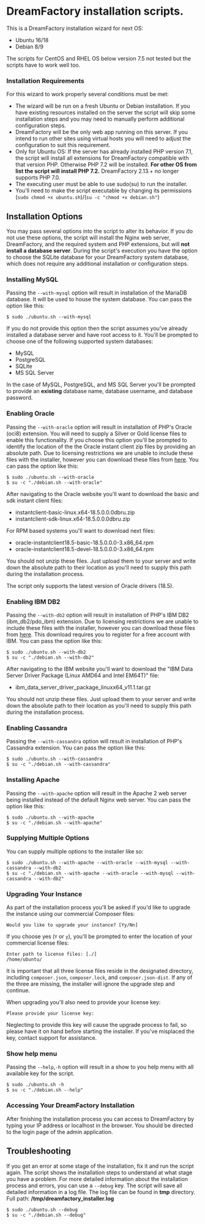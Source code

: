 # DreamFactory installation scripts.

This is a DreamFactory installation wizard for next OS:

* Ubuntu 16/18
* Debian 8/9

The scripts for CentOS and RHEL OS below version 7.5 not tested but the scripts have to work well too.  

### Installation Requirements

For this wizard to work properly several conditions must be met:

* The wizard will be run on a fresh Ubuntu or Debian installation. If you have existing resources installed on the server the script will skip some installation steps and you may need to manually perform additional configuration steps.
* DreamFactory will be the only web app running on this server. If you intend to run other sites using virtual hosts you will need to adjust the configuration to suit this requirement.
*  Only for Ubuntu OS: If the server has already installed PHP version 7.1, the script will install all extensions for DreamFactory compatible with that version PHP. Otherwise PHP 7.2 will be installed. **For other OS from list the script will install PHP 7.2.** DreamFactory 2.13.+ no longer supports PHP 7.0.
* The executing user must be able to use sudo(su) to run the installer.
* You'll need to make the script executable by changing its permissions (`sudo chmod +x ubuntu.sh`)/(`su -c "chmod +x debian.sh"`)

## Installation Options

You may pass several options into the script to alter its behavior. If you do not use these options, the script will install the Nginx web server, DreamFactory, and the required system and PHP extensions, but will **not install a database server**. During the script's execution you have the option to choose the SQLite database for your DreamFactory system database, which does not require any additional installation or configuration steps.

### Installing MySQL

Passing the ```--with-mysql``` option will result in installation of the MariaDB database. It will be used to house the system database. You can pass the option like this:

    $ sudo ./ubuntu.sh --with-mysql

If you do not provide this option then the script assumes you've already installed a database server and have root access to it. You'll be prompted to choose one of the following supported system databases:

* MySQL
* PostgreSQL
* SQLite
* MS SQL Server

In the case of MySQL, PostgreSQL, and MS SQL Server you'll be prompted to provide an **existing** database name, database username, and database password.

### Enabling Oracle

Passing the ```--with-oracle``` option will result in installation of PHP's Oracle (oci8) extension. You will need to supply a Silver or Gold license files to enable this functionality. If you choose this option you'll be prompted to identify the location of the the Oracle instant client zip files by providing an absolute path. Due to licensing restrictions we are unable to include these files with the installer, however you can download these files from [here](https://www.oracle.com/technetwork/topics/linuxx86-64soft-092277.html). You can pass the option like this:

    $ sudo ./ubuntu.sh --with-oracle
    $ su -c "./debian.sh --with-oracle"

After navigating to the Oracle website you'll want to download the basic and sdk instant client files:

* instantclient-basic-linux.x64-18.5.0.0.0dbru.zip
* instantclient-sdk-linux.x64-18.5.0.0.0dbru.zip

For RPM based systems you'll want to download next files:

* oracle-instantclient18.5-basic-18.5.0.0.0-3.x86_64.rpm
* oracle-instantclient18.5-devel-18.5.0.0.0-3.x86_64.rpm

You should not unzip these files. Just upload them to your server and write down the absolute path to their location as you'll need to supply this path during the installation process.

The script only supports the latest version of Oracle drivers (18.5).

### Enabling IBM DB2

Passing the ```--with-db2``` option will result in installation of PHP's IBM DB2 (ibm_db2/pdo_ibm) extension.
Due to licensing restrictions we are unable to include these files with the installer, however you can download these files from [here](https://www-01.ibm.com/marketing/iwm/iwm/web/preLogin.do?source=swg-idsdpds). This download requires you to register for a free account with IBM. You can pass the option like this:

    $ sudo ./ubuntu.sh --with-db2
    $ su -c "./debian.sh --with-db2"

After navigating to the IBM website you'll want to download the "IBM Data Server Driver Package (Linux AMD64 and Intel EM64T)" file:

* ibm_data_server_driver_package_linuxx64_v11.1.tar.gz

You should not unzip these files. Just upload them to your server and write down the absolute path to their location as you'll need to supply this path during the installation process.

### Enabling Cassandra

Passing the ```--with-cassandra``` option will result in installation of PHP's Cassandra extension. You can pass the option like this:

    $ sudo ./ubuntu.sh --with-cassandra
    $ su -c "./debian.sh --with-cassandra"

### Installing Apache

Passing the ```--with-apache``` option will result in the Apache 2 web server being installed instead of the default Nginx web server. You can pass the option like this:

    $ sudo ./ubuntu.sh --with-apache
    $ su -c "./debian.sh --with-apache"

### Supplying Multiple Options

You can supply multiple options to the installer like so:

    $ sudo ./ubuntu.sh --with-apache --with-oracle --with-mysql --with-cassandra --with-db2
    $ su -c "./debian.sh --with-apache --with-oracle --with-mysql --with-cassandra --with-db2"

### Upgrading Your Instance

As part of the installation process you'll be asked if you'd like to upgrade the instance using our commercial Composer files:

    Would you like to upgrade your instance? [Yy/Nn]

If you choose yes (`Y` or `y`), you'll be prompted to enter the location of your commercial license files:

    Enter path to license files: [./]
    /home/ubuntu/

It is important that all three license files reside in the designated directory, including `composer.json`, `composer.lock`, and `composer.json-dist`. If any of the three are missing, the installer will ignore the upgrade step and continue.

When upgrading you'll also need to provide your license key:

    Please provide your license key:

Neglecting to provide this key will cause the upgrade process to fail, so please have it on hand before starting the installer. If you've misplaced the key, contact support for assistance.

### Show help menu

Passing the ```--help```,```-h``` option will result in a show to you help menu with all available key for the script.

    $ sudo ./ubuntu.sh -h
    $ su -c "./debian.sh --help"

### Accessing Your DreamFactory Installation

After finishing the installation process you can access to DreamFactory by typing your IP address or localhost in the browser. You should be directed to the login page of the admin application.

## Troubleshooting

If you get an error at some stage of the installation, fix it and run the script again. The script shows the installation steps to understand at what stage you have a problem.
For more detailed information about the installation process and errors, you can use a ```--debug``` key. The script will save all detailed information in a log file. The log file can be found in **tmp** directory. Full path: **/tmp/dreamfactory_installer.log**

    $ sudo ./ubuntu.sh --debug
    $ su -c "./debian.sh --debug"

